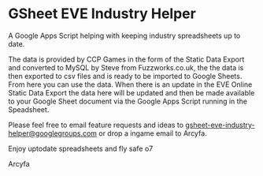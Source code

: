 # GSheet EVE Industry Helper
A Google Apps Script helping with keeping industry spreadsheets up to date.

The data is provided by CCP Games in the form of the Static Data Export and converted to MySQL by Steve from Fuzzworks.co.uk, the the data is then exported to csv files and is ready to be imported to Google Sheets.
From here you can use the data. When there is an update in the EVE Online Static Data Export the data here will be updated and then be made available to your Google Sheet document via the Google Apps Script running in the Speadsheet.

Please feel free to email feature requests and ideas to <gsheet-eve-industry-helper@googlegroups.com> or drop a ingame email to Arcyfa.

Enjoy uptodate spreadsheets and fly safe o7

Arcyfa
